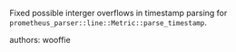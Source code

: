 Fixed possible interger overflows in timestamp parsing for `prometheus_parser::line::Metric::parse_timestamp`.

authors: wooffie
